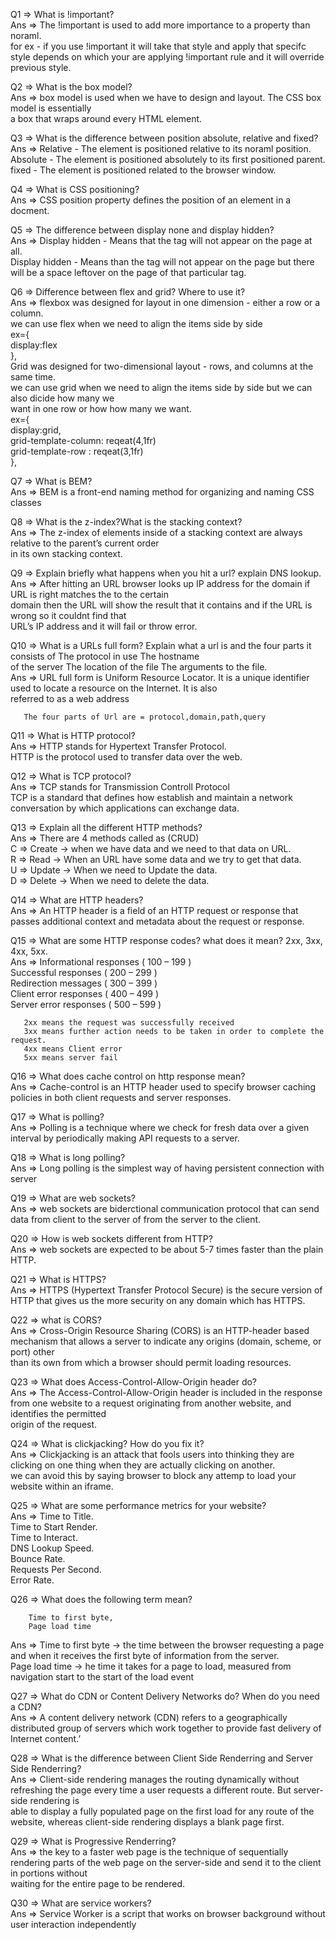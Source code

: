 <p class="has-line-data" data-line-start="0" data-line-end="4">Q1 =&gt; What is !important?<br>
Ans =&gt; The !important is used  to add more importance to a property than noraml.<br>
for ex - if you use !important it will take that style and apply that specifc<br>
style depends on which your are applying !important rule and it will override previous style.</p>
<p class="has-line-data" data-line-start="5" data-line-end="8">Q2 =&gt; What is the box model?<br>
Ans =&gt; box model is used when we have to design and layout. The CSS box model is essentially<br>
a box that wraps around every HTML element.</p>
<p class="has-line-data" data-line-start="9" data-line-end="13">Q3 =&gt; What is the difference between position absolute, relative and fixed?<br>
Ans =&gt; Relative - The element is positioned relative to its noraml position.<br>
Absolute - The element is positioned absolutely to its first positioned parent.<br>
fixed - The element is positioned related to the browser window.</p>
<p class="has-line-data" data-line-start="14" data-line-end="16">Q4 =&gt; What is CSS positioning?<br>
Ans =&gt; CSS position property defines the position of an element in a docment.</p>
<p class="has-line-data" data-line-start="17" data-line-end="21">Q5 =&gt; The difference between display none and display hidden?<br>
Ans =&gt; Display hidden - Means that the tag will not appear on the page at all.<br>
Display hidden - Means than the tag will not appear on the page but there<br>
will be a space leftover on the page of that particular tag.</p>
<p class="has-line-data" data-line-start="22" data-line-end="36">Q6 =&gt; Difference between flex and grid? Where to use it?<br>
Ans =&gt; flexbox was designed for layout in one dimension - either a row or a column.<br>
we can use flex when we need to align the items side by side<br>
ex={<br>
display:flex<br>
},<br>
Grid was designed for two-dimensional layout - rows, and columns at the same time.<br>
we can use grid when we need to align the items side by side but we can also dicide how many we<br>
want in one row or how how many we want.<br>
ex={<br>
display:grid,<br>
grid-template-column: reqeat(4,1fr)<br>
grid-template-row : reqeat(3,1fr)<br>
},</p>
<p class="has-line-data" data-line-start="37" data-line-end="39">Q7 =&gt; What is BEM?<br>
Ans =&gt; BEM is a front-end naming method for organizing and naming CSS classes</p>
<p class="has-line-data" data-line-start="40" data-line-end="43">Q8 =&gt; What is the z-index?What is the stacking context?<br>
Ans =&gt; The z-index of elements inside of a stacking context are always relative to the parent’s current order<br>
in its own stacking context.</p>
<p class="has-line-data" data-line-start="44" data-line-end="48">Q9 =&gt; Explain briefly what happens when you hit a url? explain DNS lookup.<br>
Ans =&gt; After hitting an URL browser looks up IP address for the domain if URL is right matches the to the certain<br>
domain then the URL will show the result that it contains and  if the URL is wrong so it couldnt find that<br>
URL’s IP address and it will fail or throw error.</p>
<p class="has-line-data" data-line-start="49" data-line-end="53">Q10 =&gt; What is a URLs full form? Explain what a url is and the four parts it consists of The protocol in use The hostname<br>
of the server The location of the file The arguments to the file.<br>
Ans =&gt; URL full form is Uniform Resource Locator. It is a unique identifier used to locate a resource on the Internet. It is also<br>
referred to as a web address</p>
<pre><code>   The four parts of Url are = protocol,domain,path,query
</code></pre>
<p class="has-line-data" data-line-start="56" data-line-end="59">Q11 =&gt; What is HTTP protocol?<br>
Ans =&gt; HTTP stands for Hypertext Transfer Protocol.<br>
HTTP is the protocol used to transfer data over the web.</p>
<p class="has-line-data" data-line-start="60" data-line-end="63">Q12 =&gt; What is TCP protocol?<br>
Ans =&gt; TCP stands for Transmission Controll Protocol<br>
TCP is a standard that defines how establish and maintain a network conversation by which applications can exchange data.</p>
<p class="has-line-data" data-line-start="64" data-line-end="70">Q13 =&gt; Explain all the different HTTP methods?<br>
Ans =&gt;  There are 4 methods called as (CRUD)<br>
C =&gt; Create -&gt; when we have data and we need to that data on URL.<br>
R =&gt; Read -&gt; When an URL have some data and we try to get that data.<br>
U =&gt; Update -&gt; When we need to Update the data.<br>
D =&gt; Delete -&gt; When we need to delete the data.</p>
<p class="has-line-data" data-line-start="71" data-line-end="73">Q14 =&gt; What are HTTP headers?<br>
Ans =&gt; An HTTP header is a field of an HTTP request or response that passes additional context and metadata about the request or response.</p>
<p class="has-line-data" data-line-start="74" data-line-end="80">Q15 =&gt; What are some HTTP response codes? what does it mean? 2xx, 3xx, 4xx, 5xx.<br>
Ans =&gt; Informational responses ( 100 – 199 )<br>
Successful responses ( 200 – 299 )<br>
Redirection messages ( 300 – 399 )<br>
Client error responses ( 400 – 499 )<br>
Server error responses ( 500 – 599 )</p>
<pre><code>   2xx means the request was successfully received
   3xx means further action needs to be taken in order to complete the request.
   4xx means Client error
   5xx means server fail
</code></pre>
<p class="has-line-data" data-line-start="86" data-line-end="88">Q16 =&gt;  What does cache control on http response mean?<br>
Ans =&gt;  Cache-control is an HTTP header used to specify browser caching policies in both client requests and server responses.</p>
<p class="has-line-data" data-line-start="89" data-line-end="91">Q17 =&gt; What is polling?<br>
Ans =&gt; Polling is a technique where we check for fresh data over a given interval by periodically making API requests to a server.</p>
<p class="has-line-data" data-line-start="92" data-line-end="94">Q18 =&gt; What is long polling?<br>
Ans =&gt; Long polling is the simplest way of having persistent connection with server</p>
<p class="has-line-data" data-line-start="95" data-line-end="97">Q19 =&gt; What are web sockets?<br>
Ans =&gt; web sockets are biderctional communication protocol that can send data from client to the server of from the server to the client.</p>
<p class="has-line-data" data-line-start="98" data-line-end="100">Q20 =&gt; How is web sockets different from HTTP?<br>
Ans =&gt; web sockets are expected to be about 5-7 times faster than the plain HTTP.</p>
<p class="has-line-data" data-line-start="101" data-line-end="103">Q21 =&gt; What is HTTPS?<br>
Ans =&gt; HTTPS (Hypertext Transfer Protocol Secure) is the secure version of HTTP that gives us the more security on any domain which has HTTPS.</p>
<p class="has-line-data" data-line-start="104" data-line-end="107">Q22 =&gt; what is CORS?<br>
Ans =&gt; Cross-Origin Resource Sharing (CORS) is an HTTP-header based mechanism that allows a server to indicate any origins (domain, scheme, or port) other<br>
than its own from which a browser should permit loading resources.</p>
<p class="has-line-data" data-line-start="108" data-line-end="111">Q23 =&gt; What does Access-Control-Allow-Origin header do?<br>
Ans =&gt; The Access-Control-Allow-Origin header is included in the response from one website to a request originating from another website, and identifies the permitted<br>
origin of the request.</p>
<p class="has-line-data" data-line-start="112" data-line-end="115">Q24 =&gt; What is clickjacking? How do you fix it?<br>
Ans =&gt; Clickjacking is an attack that fools users into thinking they are clicking on one thing when they are actually clicking on another.<br>
we can avoid this by saying browser to block any attemp to load your website within an iframe.</p>
<p class="has-line-data" data-line-start="116" data-line-end="124">Q25 =&gt; What are some performance metrics for your website?<br>
Ans =&gt; Time to Title.<br>
Time to Start Render.<br>
Time to Interact.<br>
DNS Lookup Speed.<br>
Bounce Rate.<br>
Requests Per Second.<br>
Error Rate.</p>
<p class="has-line-data" data-line-start="125" data-line-end="126">Q26 =&gt;  What does the following term mean?</p>
<pre><code>    Time to first byte,
    Page load time   
</code></pre>
<p class="has-line-data" data-line-start="130" data-line-end="132">Ans =&gt; Time to first byte -&gt; the time between the browser requesting a page and when it receives the first byte of information from the server.<br>
Page load time -&gt; he time it takes for a page to load, measured from navigation start to the start of the load event</p>
<p class="has-line-data" data-line-start="133" data-line-end="135">Q27 =&gt; What do CDN or Content Delivery Networks do? When do you need a CDN?<br>
Ans =&gt; A content delivery network (CDN) refers to a geographically distributed group of servers which work together to provide fast delivery of Internet content.’</p>
<p class="has-line-data" data-line-start="136" data-line-end="139">Q28 =&gt; What is the difference between Client Side Renderring and Server Side Renderring?<br>
Ans =&gt; Client-side rendering manages the routing dynamically without refreshing the page every time a user requests a different route. But server-side rendering is<br>
able to display a fully populated page on the first load for any route of the website, whereas client-side rendering displays a blank page first.</p>
<p class="has-line-data" data-line-start="140" data-line-end="143">Q29 =&gt; What is Progressive Renderring?<br>
Ans =&gt; the key to a faster web page is the technique of sequentially rendering parts of the web page on the server-side and send it to the client in portions without<br>
waiting for the entire page to be rendered.</p>
<p class="has-line-data" data-line-start="144" data-line-end="146">Q30 =&gt; What are service workers?<br>
Ans =&gt; Service Worker is a script that works on browser background without user interaction independently</p>